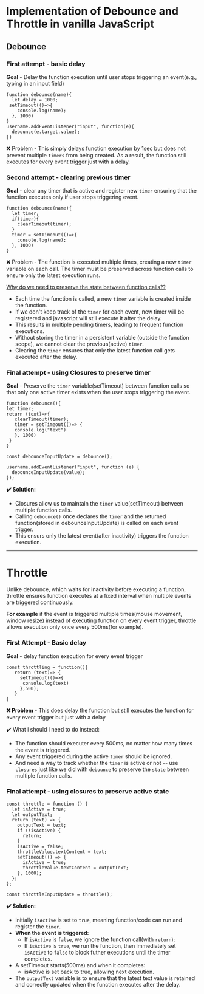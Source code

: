 # Implementation of Debounce and Throttle in vanilla JavaScript

## Debounce

### First attempt - basic delay

**Goal** -  Delay the function execution until user stops triggering an event(e.g., typing in an input field)

```
function debounce(name){
  let delay = 1000;
 setTimeout(()=>{
    console.log(name);
  }, 1000)
}
username.addEventListener("input", function(e){
  debounce(e.target.value);
})
```
❌ Problem - This simply delays function execution by 1sec but does not prevent multiple `timers` from being created. 
As a result, the function still executes for every event trigger just with a delay.

### Second attempt - clearing previous timer

**Goal** - clear any timer that is active and register new `timer` ensuring that the function executes only if user stops triggering event.

```
function debounce(name){
  let timer;
  if(timer){
    clearTimeout(timer);
  }
  timer = setTimeout(()=>{
    console.log(name);
  }, 1000)
}
```

❌ Problem - The function is executed multiple times, creating a new `timer` variable on each call. 
The timer must be preserved across function calls to ensure only the latest execution runs.

<ins>Why do we need to preserve the state between function calls??</ins>

- Each time the function is called, a new `timer` variable is created inside the function.
- If we don't keep track of the `timer` for each event, new timer will be registered and javascript will still execute it after the delay.
- This results in multiple pending timers, leading to frequent function executions.
- Without storing the timer in a persistent variable (outside the function scope), we cannot clear the previous(active) `timer`.
- Clearing the `timer` ensures that only the latest function call gets executed after the delay.


### Final attempt - using Closures to preserve timer

**Goal** - Preserve the `timer` variable(setTimeout) between function calls so that only one active timer exists when the user stops triggering the event.

```
function debounce(){
let timer;
return (text)=>{
   clearTimeout(timer);
   timer = setTimeout(()=> {
   console.log("text")
   }, 1000)
 }
}

const debounceInputUpdate = debounce();

username.addEventListener("input", function (e) {
  debounceInputUpdate(value);
});
```
**✔️ Solution:**

- Closures allow us to maintain the `timer` value(setTimeout)  between multiple function calls.
- Calling `debounce()` once declares the `timer` and the returned function(stored in debounceInputUpdate) is called on each event trigger. 
- This ensurs only the latest event(after inactivity) triggers the function execution.


----
# Throttle

Unlike debounce, which waits for inactivity before executing a function, throttle ensures function executes at a fixed interval when multiple events are triggered continuously.

**For example** if the event is triggered multiple times(mouse movement, window resize) instead of executing function on every event trigger, throttle allows execution only once every 500ms(for example). 

### First Attempt - Basic delay

**Goal** - delay function execution for every event trigger

```
const throttling = function(){
   return (text)=> {
     setTimeout(()=>{
      console.log(text)
     },500);
   } 
}
```

**❌ Problem** - This does delay the function but still executes the function for every event trigger but just with a delay

✔️ What i should i need to do instead:

- The function should executer every 500ms, no matter how many times the event is triggered.
- Any event triggered during the active `timer` should be ignored.
- And need a way to track whether the `timer` is active or not -- use `closures` just like we did with `debounce` to preserve the `state` between multiple function calls.


### Final attempt - using closures to preserve active state 

```
const throttle = function () {
  let isActive = true;
  let outputText;
  return (text) => {
    outputText = text;
    if (!isActive) {
      return;
    }
    isActive = false;
    throttleValue.textContent = text;
    setTimeout(() => {
      isActive = true;
      throttleValue.textContent = outputText;
    }, 1000);
  };
};

const throttleInputUpdate = throttle();
```

**✔️ Solution:**

- Initially `isActive` is set to `true`, meaning function/code can run and register the `timer`.
- **When the event is triggered:**
   - If `isActive` is `false`, we ignore the function call(with `return`);
   - If `isActive` is `true`, we run the function, then immediately set `isActive` to `false` to block futher executions until the timer completes.
- A setTimeout starts(500ms) and when it completes:
  - isActive is set back to true, allowing next execution.
- The `outputText` variable is to ensure that the latest text value is retained and correctly updated when the function executes after the delay.

 
















